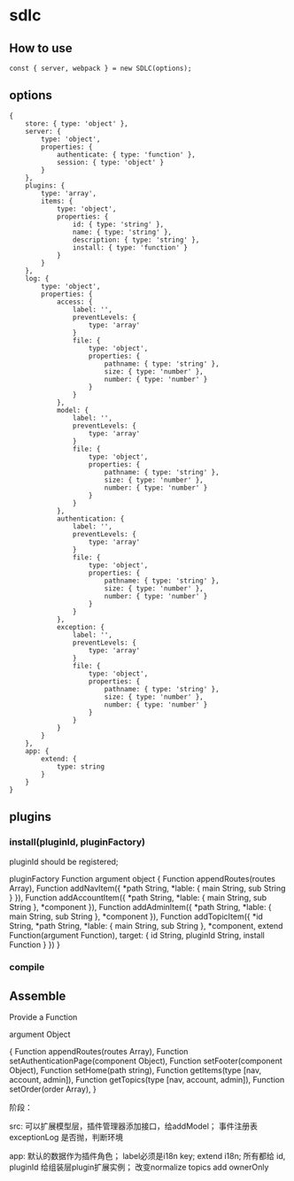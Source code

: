 # sdlc

## How to use

```
const { server, webpack } = new SDLC(options);
```

## options
```
{
	store: { type: 'object' },
	server: {
		type: 'object',
		properties: {
			authenticate: { type: 'function' },
			session: { type: 'object' }
		}
	},
	plugins: {
		type: 'array',
		items: {
			type: 'object',
			properties: {
				id: { type: 'string' },
				name: { type: 'string' },
				description: { type: 'string' },
				install: { type: 'function' }
			}
		}
	},
	log: {
		type: 'object',
		properties: {
			access: {
				label: '',
				preventLevels: {
					type: 'array'
				}
				file: {
					type: 'object',
					properties: {
						pathname: { type: 'string' },
						size: { type: 'number' },
						number: { type: 'number' }
					}
				}
			},
			model: {
				label: '',
				preventLevels: {
					type: 'array'
				}
				file: {
					type: 'object',
					properties: {
						pathname: { type: 'string' },
						size: { type: 'number' },
						number: { type: 'number' }
					}
				}
			},
			authentication: {
				label: '',
				preventLevels: {
					type: 'array'
				}
				file: {
					type: 'object',
					properties: {
						pathname: { type: 'string' },
						size: { type: 'number' },
						number: { type: 'number' }
					}
				}
			},
			exception: {
				label: '',
				preventLevels: {
					type: 'array'
				}
				file: {
					type: 'object',
					properties: {
						pathname: { type: 'string' },
						size: { type: 'number' },
						number: { type: 'number' }
					}
				}
			}
		}
	},
	app: {
		extend: {
			type: string
		}
	}
}
```

## plugins

### install(pluginId, pluginFactory)
pluginId should be registered;

pluginFactory Function
argument object
{
	Function appendRoutes(routes Array),
	Function addNavItem({
		*path String, *lable: { main String, sub String }
	}),
	Function addAccountItem({
		*path String, *lable: { main String, sub String }, *component
	}),
	Function addAdminItem({
		*path String, *lable: { main String, sub String }, *component
	}),
	Function addTopicItem({
		*id String, *path String, *lable: { main String, sub String }, *component,
		extend Function(argument Function),
		target: {
			id String, pluginId String, install Function
		}
	})
}
### compile

## Assemble

Provide a Function

argument Object

{
	Function appendRoutes(routes Array),
	Function setAuthenticationPage(component Object),
	Function setFooter(component Object),
	Function setHome(path string),
	Function getItems(type [nav, account, admin]),
	Function getTopics(type [nav, account, admin]),
	Function setOrder(order Array),
}

阶段：

src:
可以扩展模型层，插件管理器添加接口，给addModel；
事件注册表
exceptionLog 是否抛，判断环境

app:
默认的数据作为插件角色；
label必须是i18n key;
extend i18n;
所有都给 id, pluginId
给组装层plugin扩展实例；
改变normalize
topics add ownerOnly